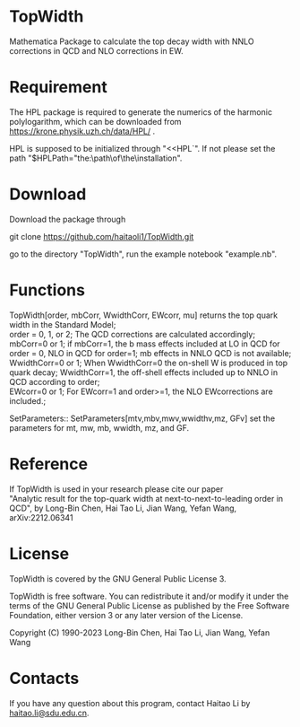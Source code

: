 # TopWidth
Mathematica Package to calculate the top decay width with NNLO corrections  in QCD and NLO corrections in EW. 

# Requirement 
The HPL package is required to generate the numerics of the harmonic polylogarithm, which can be downloaded from https://krone.physik.uzh.ch/data/HPL/ .  

HPL is supposed to be initialized through "\<\<HPL`". If not please  set the path "$HPLPath="the:\path\of\the\installation".

# Download
Download the package through 

git clone https://github.com/haitaoli1/TopWidth.git

go to the directory "TopWidth", run the example notebook "example.nb". 

# Functions 
TopWidth[order, mbCorr, WwidthCorr, EWcorr, mu] returns the top quark width in the Standard Model;  
order = 0, 1, or 2; The QCD corrections are calculated accordingly;  
mbCorr=0 or 1; if mbCorr=1, the b mass effects included at LO in QCD for order = 0, NLO in QCD for order=1;  mb effects in NNLO QCD is not available;  
WwidthCorr=0 or 1; When WwidthCorr=0  the on-shell W is produced in top quark decay; WwidthCorr=1, the off-shell effects included up to NNLO in QCD according to order;  
EWcorr=0 or 1; For EWcorr=1 and order>=1, the NLO EWcorrections are included.;  

SetParameters:: SetParameters[mtv,mbv,mwv,wwidthv,mz, GFv]  set the parameters for mt, mw, mb, wwidth, mz, and GF.

# Reference 

If TopWidth is used in your research please cite our paper   
"Analytic result for the top-quark width at next-to-next-to-leading order in QCD", by Long-Bin Chen, Hai Tao Li, Jian Wang, Yefan Wang, arXiv:2212.06341


# License
TopWidth is covered by the GNU General Public License 3.

TopWidth is free software. You can redistribute it and/or modify it under the terms of the GNU General Public License as published by the Free Software Foundation, either version 3 or any later version of the License.

Copyright (C) 1990-2023 Long-Bin Chen, Hai Tao Li, Jian Wang, Yefan Wang 

# Contacts
If you have any question about this program, contact Haitao Li by haitao.li@sdu.edu.cn. 
